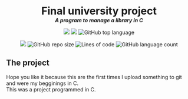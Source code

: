 <p align="center">
  <h1 align="center" style="margin: 0 auto 0 auto;">Final university project</h1>
  <h5 align="center" style="margin: 0 auto 0 auto;">A program to manage a library in C</h5>
</p>

<p align="center">
    <img src="https://img.shields.io/github/last-commit/dmtzs/BibliotecaEnC">
    <img src="https://img.shields.io/github/issues/dmtzs/BibliotecaEnC?label=issues">
    <img alt="GitHub top language" src="https://img.shields.io/github/languages/top/dmtzs/BibliotecaEnC?color=purple">
</p>

<p align="center">
  <img src="https://img.shields.io/github/languages/code-size/dmtzs/BibliotecaEnC?color=purple">
  <img alt="GitHub repo size" src="https://img.shields.io/github/repo-size/dmtzs/BibliotecaEnC?color=purple">
  <img alt="Lines of code" src="https://img.shields.io/tokei/lines/github/dmtzs/BibliotecaEnC?color=purple&label=total%20lines%20in%20repo">
  <img alt="GitHub language count" src="https://img.shields.io/github/languages/count/dmtzs/BibliotecaEnC?color=purple">
</p>

## The project
Hope you like it because this are the first times I upload something to git and were my begginings in C.
<br>
This was a project programmed in C.
